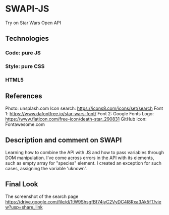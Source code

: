 # SWAPI-JS
Try on Star Wars Open API

## Technologies
### Code: pure JS
### Style: pure CSS
### HTML5

## References
Photo: unsplash.com
Icon search: https://icons8.com/icons/set/search
Font 1: https://www.dafontfree.io/star-wars-font/
Font 2: Google Fonts
Logo: https://www.flaticon.com/free-icon/death-star_290831
GitHub icon: Fontawesome.com

## Description and comment on SWAPI
Learning how to combine the API with JS and how to pass variables through DOM manipulation. 
I've come across errors in the API with its elements, such as empty array for "species" element. I created an exception for such cases, assigning the variable 'uknown'.

## Final Look
The screenshot of the search page https://drive.google.com/file/d/1tW9ShsgfBf74jyC2VyDC4I8Rxa3Ak5fT/view?usp=share_link
